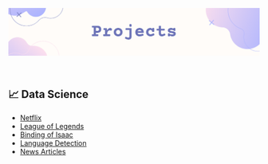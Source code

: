 ![](https://github.com/jeyla380/projects/blob/main/new_projects_banner.png)


<br>

## 📈 Data Science

 

- [Netflix](https://github.com/jeyla380/codecademy_projects/tree/main/datascience/python/projects/portfolio_project) 
- [League of Legends](https://github.com/jeyla380/codecademy_projects/tree/main/datascience/data_visualization/projects/league_of_legends_project)
- [Binding of Isaac](https://github.com/jeyla380/codecademy_projects/tree/main/datascience/data_analysis/projects)
- [Language Detection](https://github.com/jeyla380/codecademy_projects/tree/main/datascience/machine_learning/projects/language_detection)
- [News Articles](https://github.com/jeyla380/projects/tree/main/datascience/web_scraping)

 



